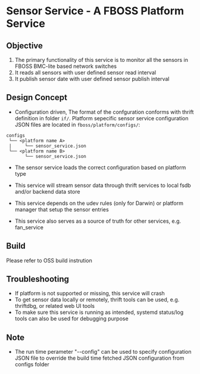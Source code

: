 # Sensor Service - A FBOSS Platform Service

## Objective
1. The primary functionality of this service is to monitor all the sensors in FBOSS BMC-lite based network switches
2. It reads all sensors with user defined sensor read interval
3. It publish sensor date with user defined sensor publish interval

## Design Concept
* Configuration driven, The format of the confguration conforms with thrift definition in folder `if/`. Platform sepecific sensor service configuration JSON files are located in `fboss/platform/configs/`:

```
configs
 └── <platform name A>
 |     └── sensor_service.json
 └── <platform name B>
       └── sensor_service.json
```

* The sensor service loads the correct configuration based on platform type

* This service will stream sensor data through thrift services to local fsdb and/or backend data store

* This service depends on the udev rules (only for Darwin) or platform manager that setup the sensor entries

* This service also serves as a source of truth for other services, e.g. fan_service

## Build
Please refer to OSS build instrution

## Troubleshooting
* If platform is not supported or missing, this service will crash
* To get sensor data locally or remotely, thrift tools can be used, e.g. thriftdbg, or related web UI tools
* To make sure this service is running as intended, systemd status/log tools can also be used for debugging purpose

## Note
* The run time perameter "--config" can be used to specify configuration JSON file
to override the build time fetched JSON configuration from configs folder
